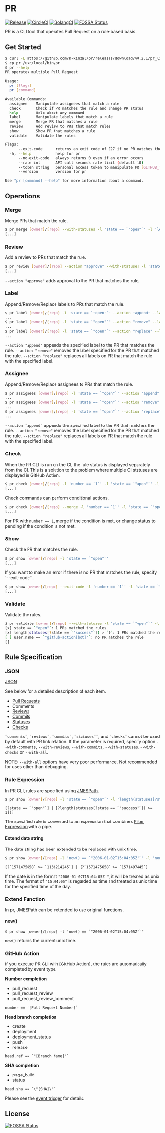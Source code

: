 # PR

[![Release](https://img.shields.io/github/v/release/k-kinzal/pr.svg?style=flat-square)](https://github.com/k-kinzal/pr/releases/latest)
[![CircleCI](https://circleci.com/gh/k-kinzal/pr.svg?style=shield)](https://circleci.com/gh/k-kinzal/pr)
[![GolangCI](https://golangci.com/badges/github.com/k-kinzal/pr.svg)](https://golangci.com/r/github.com/k-kinzal/pr)
[![FOSSA Status](https://app.fossa.io/api/projects/git%2Bgithub.com%2Fk-kinzal%2Fpr.svg?type=shield)](https://app.fossa.io/projects/git%2Bgithub.com%2Fk-kinzal%2Fpr?ref=badge_shield)

PR is a CLI tool that operates Pull Request on a rule-based basis.

## Get Started

```bash
$ curl -L https://github.com/k-kinzal/pr/releases/download/v0.2.1/pr_linux_amd64.tar.gz | tar xz
$ cp pr /usr/local/bin/pr
$ pr --help
PR operates multiple Pull Request

Usage:
  pr [flags]
  pr [command]

Available Commands:
  assignee    Manipulate assignees that match a rule
  check       Check if PR matches the rule and change PR status
  help        Help about any command
  label       Manipulate labels that match a rule
  merge       Merge PR that matches a rule
  review      Add review to PRs that match rules
  show        Show PR that matches a rule
  validate    Validate the rules

Flags:
      --exit-code      returns an exit code of 127 if no PR matches the rule
  -h, --help           help for pr
      --no-exit-code   always returns 0 even if an error occurs
      --rate int       API call seconds rate limit (default 10)
      --token string   personal access token to manipulate PR [GITHUB_TOKEN]
      --version        version for pr

Use "pr [command] --help" for more information about a command.
```

## Operations

### Merge

Merge PRs that match the rule.

```bash
$ pr merge [owner]/[repo] --with-statuses -l 'state == `"open"`' -l 'length(statuses[?state == `"success"`]) > `3`'
[...]
```

### Review

Add a review to PRs that match the rule.

```bash
$ pr review [owner]/[repo] --action "approve" --with-statuses -l 'state == `"open"`' -l 'length(statuses[?state == `"success"`]) > `3`'
[...]
```

`--action "approve"` adds approval to the PR that matches the rule.

### Label

Append/Remove/Replace labels to PRs that match the rule.

```bash
$ pr label [owner]/[repo] -l 'state == `"open"`' --action "append" --label "foo"
...
$ pr label [owner]/[repo] -l 'state == `"open"`' --action "remove" --label "foo"
...
$ pr label [owner]/[repo] -l 'state == `"open"`' --action "replace" --label "foo"
...
```

`--action "append"` appends the specified label to the PR that matches the rule.
`--action "remove"` removes the label specified for the PR that matched the rule.
`--action "replace"` replaces all labels on PR that match the rule with the specified label.

### Assignee

Append/Remove/Replace assignees to PRs that match the rule.

```bash
$ pr assignees [owner]/[repo] -l 'state == `"open"`' --action "append" --assignee "foo"
...
$ pr assignees [owner]/[repo] -l 'state == `"open"`' --action "remove" --assignee "foo"
...
$ pr assignees [owner]/[repo] -l 'state == `"open"`' --action "replace" --assignee "foo"
...
```

`--action "append"` appends the specified label to the PR that matches the rule.
`--action "remove"` removes the label specified for the PR that matched the rule.
`--action "replace"` replaces all labels on PR that match the rule with the specified label.

### Check

When the PR CLI is run on the CI, the rule status is displayed separately from the CI.
This is a solution to the problem where multiple CI statuses are displayed in GitHub Action.

```bash
$ pr check [owner]/[repo] -l 'number == `1`' -l 'state == `"open"`' -l 'length(statuses[?state == `"success"` && context == `"ci/circleci: test"`]) == `1`'
[...]
```

Check commands can perform conditional actions.

```bash
$ pr check [owner]/[repo] --merge -l 'number == `1`' -l 'state == `"open"`' -l 'length(statuses[?state == `"success"`]) == `1`'
[...]
```

For PR with `number == 1`, merge if the condition is met, or change status to pending if the condition is not met.

### Show

Check the PR that matches the rule.

```bash
$ pr show [owner]/[repo] -l 'state == `"open"`'
[...]
```

If you want to make an error if there is no PR that matches the rule, specify `--exit-code``.

```bash
$ pr show [owner]/[repo] --exit-code -l 'number == `1`' -l 'state == `"open"`'
[...]
```

### Validate

Validate the rules.

```bash
$ pr validate [owner]/[repo] --with-statuses -l 'state == `"open"`' -l 'length(statuses[?state == `"success"`]) > `0`' -l 'user.name == `"github-action[bot]"`'
[x] state == `"open"`: 1 PRs matched the rules
[x] length(statuses[?state == `"success"`]) > `0`: 1 PRs matched the rules
[ ] user.name == `"github-action[bot]"`: no PR matches the rule
[]
```

## Rule Specification

### JSON

[JSON](https://github.com/k-kinzal/pr/blob/master/doc/spec.json)

See below for a detailed description of each item.

- [Pull Requests](https://developer.github.com/v3/pulls/)
- [Comments](https://developer.github.com/v3/pulls/comments/#list-comments-on-a-pull-request)
- [Reviews](https://developer.github.com/v3/pulls/reviews/#list-reviews-on-a-pull-request)
- [Commits](https://developer.github.com/v3/pulls/#list-commits-on-a-pull-request)
- [Statuses](https://developer.github.com/v3/repos/statuses/#list-statuses-for-a-specific-ref)
- [Checks](https://developer.github.com/v3/checks/runs/#list-check-runs-for-a-specific-ref)

`"comments"`, `"reviews"`, `"commits"`, `"statuses""`, and `"checks"` cannot be used by default with PR link relation.
If the parameter is required, specify option `--with-comments`, `--with-reviews`, `--with-commits`, `--with-statuses`, `--with-checks` or `--with-all`.

NOTE: `--with-all` options have very poor performance. Not recommended for uses other than debugging.

### Rule Expression

In PR CLI, rules are specified using [JMESPath](http://jmespath.org/).

```bash
$ pr show [owner]/[repo] -l 'state == `"open"`' -l 'length(statuses[?state == `"success"`]) >= 1'
```

```
[?state == `"open"`] | [?length(statuses[?state == `"success"`]) >= 1])]
```

The specified rule is converted to an expression that combines [Filter Expression](http://jmespath.org/proposals/filter-expressions.html) with a pipe.

#### Extend date string 

The date string has been extended to be replaced with unix time.

```bash
$ pr show [owner]/[repo] -l 'now() == `"2006-01-02T15:04:05Z"`' -l 'now() > `"15:04:05"`'
```
```
[?`1571475658` >= `1136214245`] | [?`1571475658` >= `1571497445`]
```

If the date is in the format `"2006-01-02T15:04:05Z "`, it will be treated as unix time.
The format of `"15:04:05"` is regarded as time and treated as unix time for the specified time of the day.

### Extend Function

In pr, JMESPath can be extended to use original functions.

#### now()

```
$ pr show [owner]/[repo] -l 'now() == `"2006-01-02T15:04:05Z"`'
```

`now()` returns the current unix time.

### GitHub Action

If you execute PR CLI with [GitHub Action], the rules are automatically completed by event type.

**Number completion**

- pull_request
- pull_request_review
- pull_request_review_comment

```
number == `[Pull Request Number]`
```

**Head branch completion**
- create
- deployment
- deployment_status
- push
- release

```
head.ref == `"[Branch Name]"`
```

**SHA completion**
- page_build
- status

```
head.sha == `\"[SHA]\"`
```

Please see the [event trigger](https://help.github.com/en/actions/automating-your-workflow-with-github-actions/events-that-trigger-workflows) for details.

## License
[![FOSSA Status](https://app.fossa.io/api/projects/git%2Bgithub.com%2Fk-kinzal%2Fpr.svg?type=large)](https://app.fossa.io/projects/git%2Bgithub.com%2Fk-kinzal%2Fpr?ref=badge_large)
